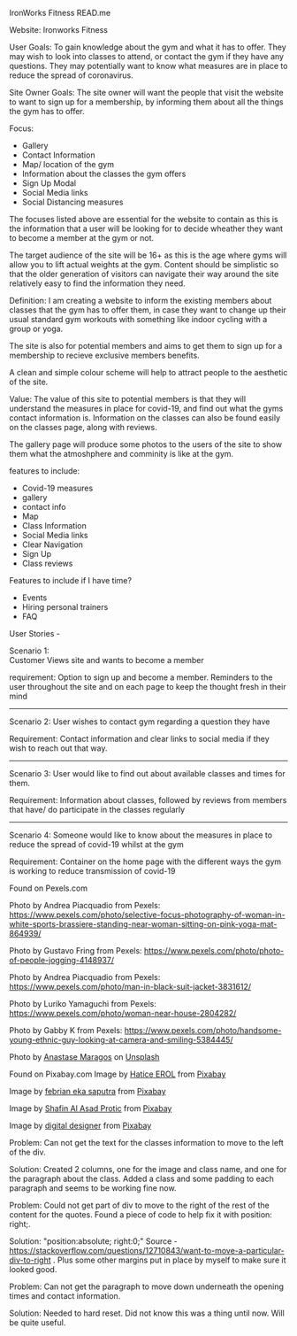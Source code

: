 IronWorks Fitness READ.me

<!----5 Planes of UX Design---->

Website: Ironworks Fitness

User Goals: To gain knowledge about the gym and what it has to offer. They may wish to look into classes to attend, or contact 
the gym if they have any questions. They may potentially want to know what measures are in place to reduce the spread of coronavirus.

Site Owner Goals: The site owner will want the people that visit the website to want to sign up for a membership, by informing them about all the 
things the gym has to offer. 

<!----Strategy Plane---->

Focus:
- Gallery
- Contact Information
- Map/ location of the gym
- Information about the classes the gym offers
- Sign Up Modal
- Social Media links 
- Social Distancing measures

The focuses listed above are essential for the website to contain as this is the information that a user will be looking for to decide wheather 
they want to become a member at the gym or not.

The target audience of the site will be 16+ as this is the age where gyms will allow you to lift actual weights at the gym. Content should be simplistic so that 
the older generation of visitors can navigate their way around the site relatively easy to find the information they need.

Definition:
I am creating a website to inform the existing members about classes that the gym has to offer them, in case they want to change up their usual standard
gym workouts with something like indoor cycling with a group or yoga.

The site is also for potential members and aims to get them to sign up for a membership to recieve exclusive members benefits.

A clean and simple colour scheme will help to attract people to the aesthetic of the site.

Value:
The value of this site to potential members is that they will understand the measures in place for covid-19, and find out what the gyms contact information is.
Information on the classes can also be found easily on the classes page, along with reviews. 

The gallery page will produce some photos to the users of the site to show them what the atmoshphere and comminity is like at the gym.

<!----Scope Plane---->

features to include:
- Covid-19 measures 
- gallery
- contact info
- Map
- Class Information
- Social Media links
- Clear Navigation
- Sign Up
- Class reviews

Features to include if I have time?
- Events
- Hiring personal trainers
- FAQ

User Stories - 

Scenario 1:                             
Customer Views site and wants to become a member

requirement: 
Option to sign up and become a member. Reminders to the user 
throughout the site and on each page to keep the thought fresh in
their mind

----

Scenario 2:
User wishes to contact gym regarding a question they have 

Requirement:
Contact information and clear links to social media if they wish to 
reach out that way.

----

Scenario 3: 
User would like to find out about available classes and times 
for them.

Requirement:
Information about classes, followed by reviews from members that have/ do
participate in the classes regularly

-----

Scenario 4: 
Someone would like to know about the measures in place to reduce the
spread of covid-19 whilst at the gym

Requirement:
Container on the home page with the different ways the gym is working
to reduce transmission of covid-19

<!----Structure Plane---->




Found on Pexels.com

Photo by Andrea Piacquadio from Pexels: https://www.pexels.com/photo/selective-focus-photography-of-woman-in-white-sports-brassiere-standing-near-woman-sitting-on-pink-yoga-mat-864939/

Photo by Gustavo Fring from Pexels: https://www.pexels.com/photo/photo-of-people-jogging-4148937/

Photo by Andrea Piacquadio from Pexels: https://www.pexels.com/photo/man-in-black-suit-jacket-3831612/

Photo by Luriko Yamaguchi from Pexels: https://www.pexels.com/photo/woman-near-house-2804282/

Photo by Gabby K from Pexels: https://www.pexels.com/photo/handsome-young-ethnic-guy-looking-at-camera-and-smiling-5384445/

<span>Photo by <a href="https://unsplash.com/@visualsbyroyalz?utm_source=unsplash&amp;utm_medium=referral&amp;utm_content=creditCopyText">Anastase Maragos</a> on <a href="https://unsplash.com/s/photos/gym?utm_source=unsplash&amp;utm_medium=referral&amp;utm_content=creditCopyText">Unsplash</a></span>

Found on Pixabay.com
Image by <a href="https://pixabay.com/users/haticeerol-14967706/?utm_source=link-attribution&amp;utm_medium=referral&amp;utm_campaign=image&amp;utm_content=4978511">Hatice EROL</a> from <a href="https://pixabay.com/?utm_source=link-attribution&amp;utm_medium=referral&amp;utm_campaign=image&amp;utm_content=4978511">Pixabay</a>

Image by <a href="https://pixabay.com/users/febrianes86-5873902/?utm_source=link-attribution&amp;utm_medium=referral&amp;utm_campaign=image&amp;utm_content=5562104">febrian eka saputra</a> from <a href="https://pixabay.com/?utm_source=link-attribution&amp;utm_medium=referral&amp;utm_campaign=image&amp;utm_content=5562104">Pixabay</a>

Image by <a href="https://pixabay.com/users/shafin_protic-16278454/?utm_source=link-attribution&amp;utm_medium=referral&amp;utm_campaign=image&amp;utm_content=5306538">Shafin Al Asad Protic</a> from <a href="https://pixabay.com/?utm_source=link-attribution&amp;utm_medium=referral&amp;utm_campaign=image&amp;utm_content=5306538">Pixabay</a>

Image by <a href="https://pixabay.com/users/dapple-designers-7874104/?utm_source=link-attribution&amp;utm_medium=referral&amp;utm_campaign=image&amp;utm_content=5000684">digital designer</a> from <a href="https://pixabay.com/?utm_source=link-attribution&amp;utm_medium=referral&amp;utm_campaign=image&amp;utm_content=5000684">Pixabay</a>


<!----Index.html Bugs---->


<!----Classes.html Bugs---->

Problem: Can not get the text for the classes information to move to the left of the div.

Solution: Created 2 columns, one for the image and class name, and one for the paragraph about the class. Added a class and some padding to each paragraph
and seems to be working fine now.

Problem: Could not get part of div to move to the right of the rest of the content for the quotes. Found a piece of code to help fix it with position: right;.

Solution: "position:absolute; right:0;" Source - https://stackoverflow.com/questions/12710843/want-to-move-a-particular-div-to-right . Plus some other margins put in place 
by myself to make sure it looked good.


<!----Gallery.html Bugs---->


<!----Contact.html Bugs---->

Problem: Can not get the paragraph to move down underneath the opening times and contact information.

Solution: Needed to hard reset. Did not know this was a thing until now. Will be quite useful.